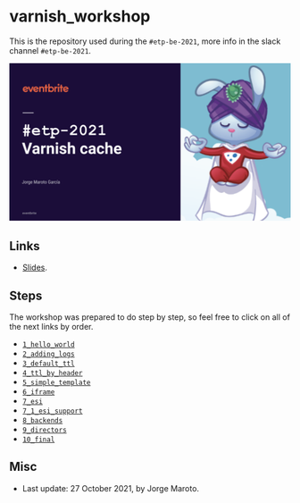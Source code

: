 # varnish_workshop

This is the repository used during the `#etp-be-2021`, more info in the slack channel `#etp-be-2021`.

[![Slide 1](slide1.png)](https://docs.google.com/presentation/d/1TM9EDQD8-Rz3_7ykR5iTi4TgHIt2Fe9giW4cV5Vm-AU/edit)
## Links
- [Slides](https://docs.google.com/presentation/d/1TM9EDQD8-Rz3_7ykR5iTi4TgHIt2Fe9giW4cV5Vm-AU/edit).


## Steps
The workshop was prepared to do step by step, so feel free to click on all of the next links by order.

- [`1_hello_world`](https://github.com/eb-jorgemaroto/varnish_workshop/tree/1_hello_world)
- [`2_adding_logs`](https://github.com/eb-jorgemaroto/varnish_workshop/tree/2_adding_logs)
- [`3_default_ttl`](https://github.com/eb-jorgemaroto/varnish_workshop/tree/3_default_ttl)
- [`4_ttl_by_header`](https://github.com/eb-jorgemaroto/varnish_workshop/tree/4_ttl_by_header)
- [`5_simple_template`](https://github.com/eb-jorgemaroto/varnish_workshop/tree/5_simple_template)
- [`6_iframe`](https://github.com/eb-jorgemaroto/varnish_workshop/tree/6_iframe)
- [`7_esi`](https://github.com/eb-jorgemaroto/varnish_workshop/tree/7_esi)
- [`7_1_esi_support`](https://github.com/eb-jorgemaroto/varnish_workshop/tree/7_1_esi_support)
- [`8_backends`](https://github.com/eb-jorgemaroto/varnish_workshop/tree/8_backends)
- [`9_directors`](https://github.com/eb-jorgemaroto/varnish_workshop/tree/9_directors)
- [`10_final`](https://github.com/eb-jorgemaroto/varnish_workshop/tree/10_final)

## Misc
- Last update: 27 October 2021, by Jorge Maroto.
